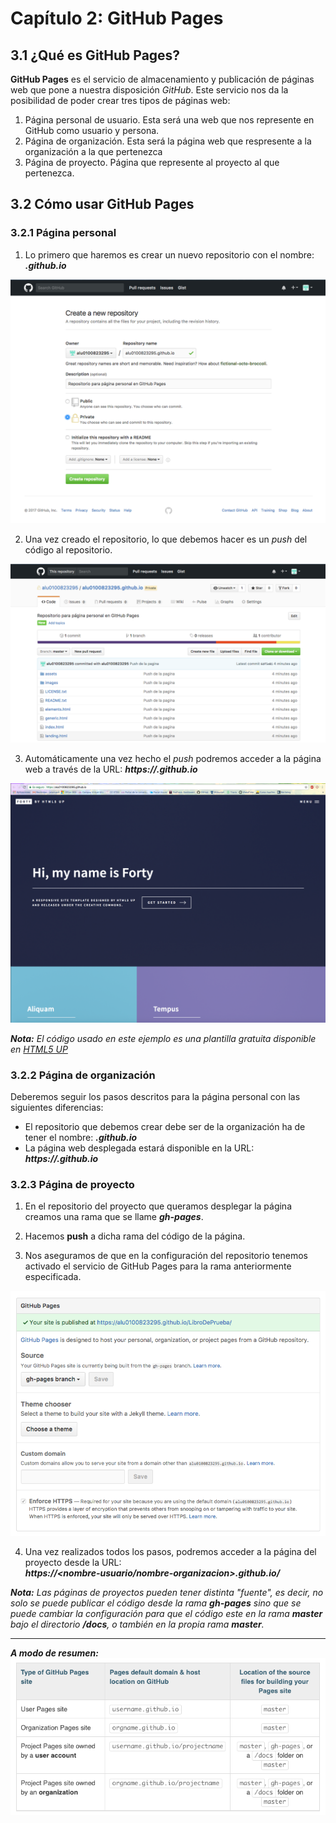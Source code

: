 # Capítulo 2: GitHub Pages

## 3.1 ¿Qué es GitHub Pages?

**GitHub Pages** es el servicio de almacenamiento y publicación de páginas web que pone a nuestra disposición _GitHub_. Este servicio nos da la posibilidad de poder crear tres tipos de páginas web:

1. Página personal de usuario. Esta será una web que nos represente en GitHub como usuario y persona.
2. Página de organización. Esta será la página web que respresente a la organización a la que pertenezca
3. Página de proyecto. Página que represente al proyecto al que pertenezca.

## 3.2 Cómo usar GitHub Pages

### 3.2.1 Página personal

1. Lo primero que haremos es crear un nuevo repositorio con el nombre: ***<nombre-usuario>.github.io***

![](img/pers-pag-new-repo.png)

2. Una vez creado el repositorio, lo que debemos hacer es un _push_ del código al repositorio.

![](img/push.png)
 
3. Automáticamente una vez hecho el _push_ podremos acceder a la página web a través de la URL: ***https://<nombre-usuario>.github.io***

![](img/example.png)

_**Nota:** El código usado en este ejemplo es una plantilla gratuita disponible en [HTML5 UP](https://html5up.net/)_


### 3.2.2 Página de organización

Deberemos seguir los pasos descritos para la página personal con las siguientes diferencias:

* El repositorio que debemos crear debe ser de la organización ha de tener el nombre: ***<nombre-organizacion>.github.io***
* La página web desplegada estará disponible en la URL: ***https://<nombre-organizacion>.github.io***

### 3.2.3 Página de proyecto

1. En el repositorio del proyecto que queramos desplegar la página creamos una rama que se llame ___gh-pages___.

2. Hacemos **push** a dicha rama del código de la página.

3. Nos aseguramos de que en la configuración del repositorio tenemos activado el servicio de GitHub Pages para la rama anteriormente especificada.

![](img/ghpagesconfig.png)

4. Una vez realizados todos los pasos, podremos acceder a la página del proyecto desde la URL:  
***https://<nombre-usuario/nombre-organizacion>.github.io/<nombre-repositorio>***

_**Nota:** Las páginas de proyectos pueden tener distinta "fuente", es decir, no solo se puede publicar el código desde la rama **gh-pages** 
sino que se puede cambiar la configuración para que el código este en la rama **master** bajo el directorio **/docs**, o también en la propia 
rama **master**._  

---

___A modo de resumen:___  
![](img/ghtable.png)